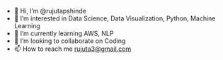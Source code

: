 - 👋 Hi, I’m @rujutapshinde
- 👀 I’m interested in Data Science, Data Visualization, Python, Machine Learning
- 🌱 I’m currently learning AWS, NLP
- 💞️ I’m looking to collaborate on Coding
- 📫 How to reach me rujuta3@gmail.com

<!---
rujutapshinde/rujutapshinde is a ✨ special ✨ repository because its `README.md` (this file) appears on your GitHub profile.
You can click the Preview link to take a look at your changes.
--->
